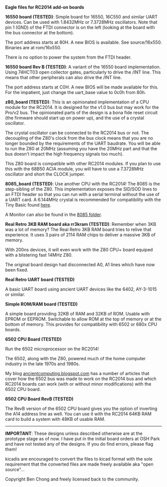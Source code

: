 <b>Eagle files for RC2014 add-on boards</b>
<p>
<b>16550 board (TESTED)</b>: Simple board for 16550, 16C550 and similar UART devices. Can be used with 1.8432MHz or 7.3728MHz oscillators. Note that pin 1 (GND) of the FTDI connector is on the left (looking at the board with the bus connector at the bottom).
<p>
The port address starts at 80H. A new BIOS is available. See source/16x550. Binaries are at rom/16x550.
<p>
There is no option to power the system from the FTDI header.
<p>
<b>16550 board Rev B (TESTED)</b>: A variant of the 16550 board implementation. Using 74HCT03 open collector gates, particularly to drive the /INT line. This means that other peripherals can also drive the /INT line. 
<p>
The port address starts at C0H. A new BIOS will be made available for this. For the impatient, just change the uart_base value to 0c0h from 80h.
<p>
<b>z80_board (TESTED)</b>: This is an opinionated implementation of a CPU module for the RC2014. It is designed for the v1.0 bus but may work for the Pro/v2 bus. The opinionated parts of the design is a bona fide reset circuit (the firmware should start up on power up), and the use of a crystal oscillator.
<p>
The crystal oscillator can be connected to the RC2014 bus or not. The decoupling of the Z80's clock from the bus clock means that you are no longer bounded by the requirements of the UART baudrate. You will be able to run the Z80 at 20MHz (assuming you have the 20MHz part and that the bus doesn't impact the high frequency signals too much).
<p>
This Z80 board is compatible with other RC2014 modules. If you plan to use this with the 68B50 ACIA module, you will have to use a 7.3728MHz oscillator and short the CLOCK jumper.
<p>
<b>8085_board (TESTED)</b>: Use another CPU with the RC2014! The 8085 is the step-sibling of the Z80. This implementation exposes the SID/SOD lines to an FTDI header so that you can run with a serial terminal without the use of a UART card. A 6.144MHz crystal is recommended for compatibility with the Tiny Basic found <a href="https://github.com/ancientcomputing/8080_8085/tree/master/Tiny_Basic">here</a>.
<p>
A Monitor can also be found in the <a href="https://github.com/ancientcomputing/rc2014/tree/master/rom/8085rom/">8085 folder</a>.
<p>
<b>Real Retro 3KB RAM board aka rr3kram (TESTED)</b>: Remember when 3KB was a lot of memory? The Real Retro 3KB RAM board tries to relive that experience. It uses 3 pairs of 2114 RAM chips to deliver a massive 3KB of memory.
<p>
With 200ns devices, it will even work with the Z80 CPU+ board equiped with a blistering fast 14MHz Z80.
<p>
The original board design had disconnected A0, A1 lines which have now been fixed.   
<p>
<b>Real Retro UART board (TESTED)</b>
<p>
A basic UART board using ancient UART devices like the 6402, AY-3-1015 or similar.
<p>
<b>Simple ROM/RAM board (TESTED)</b>
<p>
A simple board providing 32KB of RAM and 32KB of ROM. Usable with EPROM or EEPROM. Switchable to allow ROM at the top of memory or at the bottom of memory. This provides for compatibility with 6502 or 680x CPU boards.
<p>
<b>6502 CPU Board (TESTED)</b>
<p>
Run the 6502 microprocessor on the RC2014!
<p>
The 6502, along with the Z80, powered much of the home computer industry in the late 1970s and 1980s.
<p>
My blog <a href="https://ancientcomputing.blogspot.com">ancientcomputing.blogspot.com</a> has a number of articles that cover how the 6502 bus was made to work on the RC2014 bus and which RC2014 boards can work (with or without minor modifications) with the 6502 CPU board.
<p>
<b>6502 CPU Board RevB (TESTED)</b>
<p>
The RevB version of the 6502 CPU board gives you the option of inverting the A14 address line as well. You can use it with the RC2014 64KB RAM card to build a system with 48KB of usable RAM.
<hr>
<p>
<b>IMPORTANT</b>: These designs unless described otherwise are at the prototype stage as of now. I have put in the initial board orders at OSH Park and have not tested any of the designs. If you do find errors, please flag them!
<p>
kicadis are encouraged to convert the files to kicad format with the sole requirement that the converted files are made freely available aka "open source"...
<p>
Copyright Ben Chong and freely licensed back to the community.
